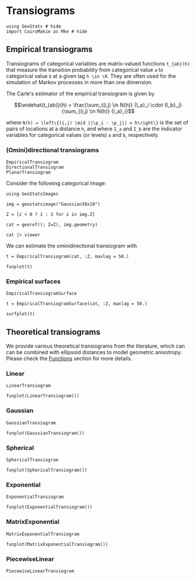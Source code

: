 # Transiograms

```@example transiograms
using GeoStats # hide
import CairoMakie as Mke # hide
```

## Empirical transiograms

Transiograms of categorical variables are matrix-valued functions ``t_{ab}(h)``
that measure the transition probability from categorical value ``a`` to categorical
value ``b`` at a given lag ``h \in \R``. They are often used for the simulation of
Markov processes in more than one dimension.

The Carle's estimator of the empirical transiogram is given by

```math
\widehat{t_{ab}}(h) = \frac{\sum_{(i,j) \in N(h)} {I_a}_i \cdot {I_b}_j}{\sum_{(i,j) \in N(h)} {I_a}_i}
```

where ``N(h) = \left\{(i,j) \mid ||\p_i - \p_j|| = h\right\}`` is the set
of pairs of locations at a distance ``h``, and where ``I_a`` and ``I_b``
are the indicator variables for categorical values (or levels) ``a`` and ``b``,
respectively.

### (Omini)directional transiograms

```@docs
EmpiricalTransiogram
DirectionalTransiogram
PlanarTransiogram
```

Consider the following categorical image:

```@example transiograms
using GeoStatsImages

img = geostatsimage("Gaussian30x10")

Z = [z < 0 ? 1 : 2 for z in img.Z]

cat = georef((; Z=Z), img.geometry)

cat |> viewer
```

We can estimate the ominidirectional transiogram with

```@example transiograms
t = EmpiricalTransiogram(cat, :Z, maxlag = 50.)

funplot(t)
```

### Empirical surfaces

```@docs
EmpiricalTransiogramSurface
```

```@example transiograms
t = EmpiricalTransiogramSurface(cat, :Z, maxlag = 50.)

surfplot(t)
```

## Theoretical transiograms

We provide various theoretical transiograms from the literature, which can
can be combined with ellipsoid distances to model geometric anisotropy.
Please check the [Functions](functions.md) section for more details.

### Linear

```@docs
LinearTransiogram
```

```@example transiograms
funplot(LinearTransiogram())
```

### Gaussian

```@docs
GaussianTransiogram
```

```@example transiograms
funplot(GaussianTransiogram())
```

### Spherical

```@docs
SphericalTransiogram
```

```@example transiograms
funplot(SphericalTransiogram())
```

### Exponential

```@docs
ExponentialTransiogram
```

```@example transiograms
funplot(ExponentialTransiogram())
```

### MatrixExponential

```@docs
MatrixExponentialTransiogram
```

```@example transiograms
funplot(MatrixExponentialTransiogram())
```

### PiecewiseLinear

```@docs
PiecewiseLinearTransiogram
```
